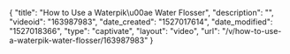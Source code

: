 {
    "title": "How to Use a Waterpik\u00ae Water Flosser",
    "description": "",
    "videoid": "163987983",
    "date_created": "1527017614",
    "date_modified": "1527018366",
    "type": "captivate",
    "layout": "video",
    "url": "\/v\/how-to-use-a-waterpik-water-flosser\/163987983"
}